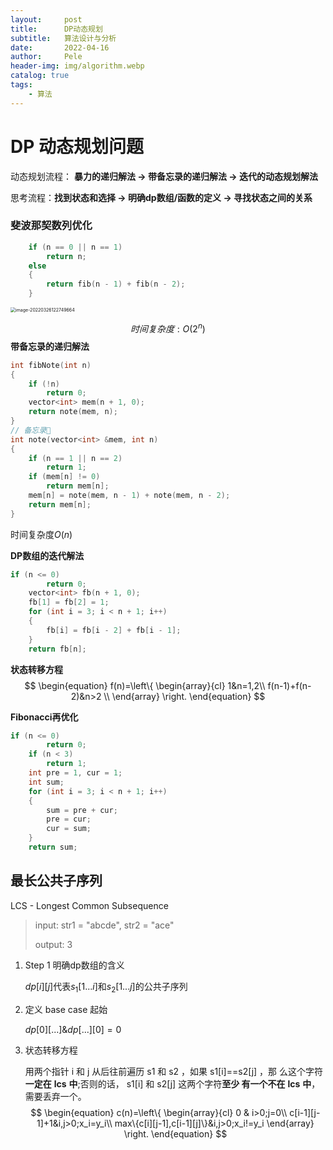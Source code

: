 ```yaml
---
layout:     post
title:      DP动态规划
subtitle:   算法设计与分析
date:       2022-04-16
author:     Pele
header-img: img/algorithm.webp
catalog: true
tags:
    - 算法
---
```



# DP 动态规划问题

动态规划流程： **暴力的递归解法 -> 带备忘录的递归解法 -> 迭代的动态规划解法**

思考流程：**找到状态和选择 -> 明确dp数组/函数的定义 -> 寻找状态之间的关系**



### 斐波那契数列优化

```c++
	if (n == 0 || n == 1)
		return n;
	else
	{
		return fib(n - 1) + fib(n - 2);
	}
```

<img src="https://pele-images.oss-cn-hangzhou.aliyuncs.com/images/202203261227664.png" alt="image-20220326122749664" style="zoom:50%;" />


$$
时间复杂度 :O(2^n)
$$
**带备忘录的递归解法**

```c++
int fibNote(int n)
{
	if (!n)
		return 0;
	vector<int> mem(n + 1, 0);
	return note(mem, n);
}
// 备忘录📕
int note(vector<int> &mem, int n)
{
	if (n == 1 || n == 2)
		return 1;
	if (mem[n] != 0)
		return mem[n];
	mem[n] = note(mem, n - 1) + note(mem, n - 2);
	return mem[n];
}
```

时间复杂度$O(n)$



**DP数组的迭代解法**

```c++
if (n <= 0)
		return 0;
	vector<int> fb(n + 1, 0);
	fb[1] = fb[2] = 1;
	for (int i = 3; i < n + 1; i++)
	{
		fb[i] = fb[i - 2] + fb[i - 1];
	}
	return fb[n];
```



**状态转移方程**
$$
\begin{equation}
f(n)=\left\{
\begin{array}{cl}
1&n=1,2\\
f(n-1)+f(n-2)&n>2 \\
\end{array} \right.
\end{equation}
$$


**Fibonacci再优化**

```c++
if (n <= 0)
		return 0;
	if (n < 3)
		return 1;
	int pre = 1, cur = 1;
	int sum;
	for (int i = 3; i < n + 1; i++)
	{
		sum = pre + cur;
		pre = cur;
		cur = sum;
	}
	return sum;
```



## 最长公共子序列

LCS - Longest Common Subsequence

> input: str1 = "abcde", str2 = "ace"
>
> output: 3



1. Step 1 明确dp数组的含义

   $dp[i][j]$代表$s_1[1...i]$和$s_2[1...j]$的公共子序列

2. 定义 base case 起始

   $dp[0][...]\&dp[...][0]=0$

3. 状态转移方程

   用两个指针 i 和 j 从后往前遍历 s1 和 s2 ，如果 s1[i]==s2[j] ，那 么这个字符**一定在** **lcs** **中**;否则的话， s1[i] 和 s2[j] 这两个字符**至少 有一个不在** **lcs** **中**，需要丢弃一个。
   $$
   \begin{equation}
   c(n)=\left\{
   \begin{array}{cl}
   0 & i>0;j=0\\
   c[i-1][j-1]+1&i,j>0;x_i=y_i\\
   max\{c[i][j-1],c[i-1][j]\}&i,j>0;x_i!=y_i
   \end{array} \right.
   \end{equation}
   $$

